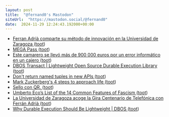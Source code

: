 ```yaml
---
layout: post
title:  "@fernand0's Mastodon"
siteUrl:  "https://mastodon.social/@fernand0"
date:  2024-11-29 12:24:43.192000+00:00
---
```

*  [Ferran Adrià comparte su método de innovación en la Universidad de Zaragoza ](https://www.ondacero.es/emisoras/aragon/noticias/ferran-adria-comparte-metodo-innovacion-universidad-zaragoza_2024112567446c2e488d69000107ea2d.htm) ([toot](https://mastodon.social/@fernand0/113566225739963175))
*  [MEGA Pass ](https://mega.io/es/pas) ([toot](https://mastodon.social/@fernand0/113566073371985893))
*  [Este camarero se llevó más de 900 000 euros por un error informático en un cajero ](https://www.vice.com/es/article/este-camarero-se-llevo-mas-de-900-000-euros-por-un-error-informatico-en-un-cajero) ([toot](https://mastodon.social/@fernand0/113565836527019504))
*  [DBOS Transact \| Lightweight Open Source Durable Execution Library ](https://www.dbos.dev/dbos-transac) ([toot](https://mastodon.social/@fernand0/113565566866702383))
*  [Don't return named tuples in new APIs ](https://snarky.ca/dont-use-named-tuples-in-new-apis) ([toot](https://mastodon.social/@fernand0/113564516148362727))
*  [Mark Zuckerberg's 4 steps to approach life ](https://bigthink.com/business/mark-zuckerbergs-4-steps-to-approach-life) ([toot](https://mastodon.social/@fernand0/113563940632813697))
*  [Sello con QR. ](https://avecesunafoto.wordpress.com/2024/11/28/sello-con-qr) ([toot](https://mastodon.social/@fernand0/113562048708121312))
*  [Umberto Eco’s List of the 14 Common Features of Fascism ](https://www.openculture.com/2024/11/umberto-ecos-list-of-the-14-common-features-of-fascism.htm) ([toot](https://mastodon.social/@fernand0/113561915508242080))
*  [La Universidad de Zaragoza acoge la Gira Centenario de Telefónica con Ferrán Adrià ](https://www.unizar.es/actualidad/vernoticia_ng.php?id=8656) ([toot](https://mastodon.social/@fernand0/113561667520572209))
*  [Why Durable Execution Should Be Lightweight \| DBOS ](https://www.dbos.dev/blog/what-is-lightweight-durable-executio) ([toot](https://mastodon.social/@fernand0/113561458482056290))
